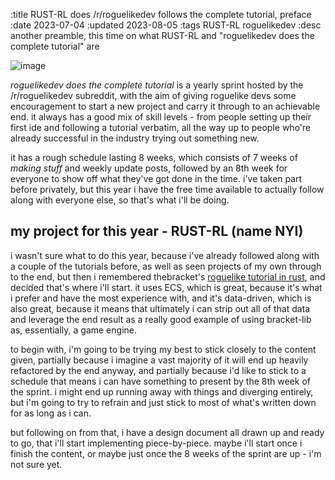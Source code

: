 :title RUST-RL does /r/roguelikedev follows the complete tutorial, preface
:date 2023-07-04
:updated 2023-08-05
:tags RUST-RL roguelikedev
:desc another preamble, this time on what RUST-RL and "roguelikedev does the complete tutorial" are

![image](/roguelikedev-complete-tutorial.png)

*roguelikedev does the complete tutorial* is a yearly sprint hosted by the /r/roguelikedev subreddit, with the aim of giving roguelike devs some encouragement to start a new project and carry it through to an achievable end. it always has a good mix of skill levels - from people setting up their first ide and following a tutorial verbatim, all the way up to people who're already successful in the industry trying out something new.

it has a rough schedule lasting 8 weeks, which consists of 7 weeks of *making stuff* and weekly update posts, followed by an 8th week for everyone to show off what they've got done in the time. i've taken part before privately, but this year i have the free time available to actually follow along with everyone else, so that's what i'll be doing.

## my project for this year - RUST-RL (name NYI)

i wasn't sure what to do this year, because i've already followed along with a couple of the tutorials before, as well as seen projects of my own through to the end, but then i remembered thebracket's [roguelike tutorial in rust][bracket-tutorial], and decided that's where i'll start. it uses ECS, which is great, because it's what i prefer and have the most experience with, and it's data-driven, which is also great, because it means that ultimately i can strip out all of that data and leverage the end result as a really good example of using bracket-lib as, essentially, a game engine.

to begin with, i'm going to be trying my best to stick closely to the content given, partially because i imagine a vast majority of it will end up heavily refactored by the end anyway, and partially because i'd like to stick to a schedule that means i can have something to present by the 8th week of the sprint. i might end up running away with things and diverging entirely, but i'm going to try to refrain and just stick to most of what's written down for as long as i can.

but following on from that, i have a design document all drawn up and ready to go, that i'll start implementing piece-by-piece. maybe i'll start once i finish the content, or maybe just once the 8 weeks of the sprint are up - i'm not sure yet.

[bracket-tutorial]: http://bfnightly.bracketproductions.com/rustbook/chapter_0.html